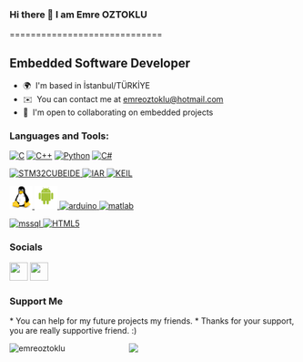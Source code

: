 ### Hi there 👋 I am Emre OZTOKLU
=============================

Embedded Software Developer
---------------------------

* 🌍  I'm based in İstanbul/TÜRKİYE
* ✉️  You can contact me at [emreoztoklu@hotmail.com](mailto:emreoztoklu@hotmail.com)
* 🤝  I'm open to collaborating on embedded projects

<h3 align="left">Languages and Tools:</h3>
<p align="left">
<a href="https://docs.microsoft.com/en-us/cpp/?view=msvc-170" target="_blank" rel="noreferrer"><img src="https://raw.githubusercontent.com/danielcranney/readme-generator/main/public/icons/skills/c-colored.svg" width="36" height="36" alt="C" /></a>
<a href="https://docs.microsoft.com/en-us/cpp/?view=msvc-170" target="_blank" rel="noreferrer"><img src="https://raw.githubusercontent.com/danielcranney/readme-generator/main/public/icons/skills/cplusplus-colored.svg" width="36" height="36" alt="C++" /></a>
<a href="https://www.python.org/" target="_blank" rel="noreferrer"><img src="https://raw.githubusercontent.com/danielcranney/readme-generator/main/public/icons/skills/python-colored.svg" width="36" height="36" alt="Python" /></a>
<a href="https://docs.microsoft.com/en-us/dotnet/csharp/" target="_blank" rel="noreferrer"><img src="https://raw.githubusercontent.com/danielcranney/readme-generator/main/public/icons/skills/csharp-colored.svg" width="36" height="36" alt="C#" /></a>

 

<a href="https://www.st.com/en/development-tools/stm32cubeide.html#overview" target="_blank" rel="noreferrer"> <img src="http://www.pomad.fr/sites/default/files/pictures/tutorials/stm32/6.1/Image_002.png" alt="STM32CUBEIDE" width="120" height="58"/> </a>
<a href="https://www.iar.com/" target="_blank" rel="noreferrer"> <img src="https://www.iar.com/siteassets/logo.svg" alt="IAR" width="58" height="58"/> </a>
<a href="https://www.keil.com/" target="_blank" rel="noreferrer"> <img src="https://upload.wikimedia.org/wikipedia/en/thumb/8/8d/Keil_logo.svg/170px-Keil_logo.svg.png" alt="KEIL" width="170" height="58"/> </a>
 
<a href="https://www.linux.org/" target="_blank" rel="noreferrer"> <img src="https://raw.githubusercontent.com/devicons/devicon/master/icons/linux/linux-original.svg" alt="linux" width="40" height="40"/> </a>
<a href="https://developer.android.com" target="_blank" rel="noreferrer"> <img src="https://raw.githubusercontent.com/devicons/devicon/master/icons/android/android-original-wordmark.svg" alt="android" width="40" height="40"/> </a> 
<a href="https://www.arduino.cc/" target="_blank" rel="noreferrer"> <img src="https://cdn.worldvectorlogo.com/logos/arduino-1.svg" alt="arduino" width="40" height="40"/> </a>
<a href="https://www.mathworks.com/" target="_blank" rel="noreferrer"> <img src="https://upload.wikimedia.org/wikipedia/commons/2/21/Matlab_Logo.png" alt="matlab" width="40" height="40"/> </a>
 
<a href="https://www.microsoft.com/en-us/sql-server" target="_blank" rel="noreferrer"> <img src="https://www.svgrepo.com/show/303229/microsoft-sql-server-logo.svg" alt="mssql" width="40" height="40"/> </a>
<a href="https://developer.mozilla.org/en-US/docs/Glossary/HTML5" target="_blank" rel="noreferrer"><img src="https://raw.githubusercontent.com/danielcranney/readme-generator/main/public/icons/skills/html5-colored.svg" width="36" height="36" alt="HTML5" /></a>
</p>


<h3 align="left">Socials</h3>
<p align="left"> <a href="https://www.github.com/emreoztoklu" target="_blank" rel="noreferrer"><img src="https://raw.githubusercontent.com/danielcranney/readme-generator/main/public/icons/socials/github.svg" width="32" height="32" /></a> <a href="https://www.linkedin.com/in/emreoztoklu/" target="_blank" rel="noreferrer"><img src="https://raw.githubusercontent.com/danielcranney/readme-generator/main/public/icons/socials/linkedin.svg" width="32" height="32" /></a></p>

<h3 align="left">Support Me</h3>
  * You can help for my future projects my friends.
  * Thanks for your support, you are really supportive friend. :)
  
<a href="https://www.buymeacoffee.com/emreoztoklu"><img src="https://cdn.buymeacoffee.com/buttons/v2/default-yellow.png" width="200" /></a>
<a href="https://ko-fi.com/emreoztoklu"> <img align="left" src="https://cdn.ko-fi.com/cdn/kofi3.png?v=3" height="50" width="210" alt="emreoztoklu" /></a>
